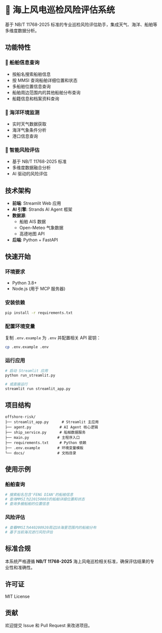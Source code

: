 # 🌊 海上风电巡检风险评估系统

基于 NB/T 11768-2025 标准的专业巡检风险评估助手，集成天气、海洋、船舶等多维度数据分析。

## 功能特性

### 🚢 船舶信息查询
- 按船名搜索船舶信息
- 按 MMSI 查询船舶详细位置和状态  
- 多船舶位置信息查询
- 船舶周边范围内的其他船舶分布查询
- 船籍信息和档案资料查询

### 🌊 海洋环境监测
- 实时天气数据获取
- 海洋气象条件分析
- 港口信息查询

### 🤖 智能风险评估
- 基于 NB/T 11768-2025 标准
- 多维度数据融合分析
- AI 驱动的风险评估

## 技术架构

- **前端**: Streamlit Web 应用
- **AI 引擎**: Strands AI Agent 框架
- **数据源**: 
  - 船舶 AIS 数据
  - Open-Meteo 气象数据
  - 高德地图 API
- **后端**: Python + FastAPI

## 快速开始

### 环境要求
- Python 3.8+
- Node.js (用于 MCP 服务器)

### 安装依赖
```bash
pip install -r requirements.txt
```

### 配置环境变量
复制 `.env.example` 为 `.env` 并配置相关 API 密钥：
```bash
cp .env.example .env
```

### 运行应用
```bash
# 启动 Streamlit 应用
python run_streamlit.py

# 或直接运行
streamlit run streamlit_app.py
```

## 项目结构

```
offshore-risk/
├── streamlit_app.py      # Streamlit 主应用
├── agent.py             # AI Agent 核心逻辑
├── ship_service.py      # 船舶数据服务
├── main.py             # 主程序入口
├── requirements.txt     # Python 依赖
├── .env.example        # 环境变量模板
└── docs/               # 文档目录
```

## 使用示例

### 船舶查询
```python
# 搜索船名包含'FENG DIAN'的船舶信息
# 查询MMSI为220150003的船舶详细位置和状态
# 查询多艘船舶的位置信息
```

### 风险评估
```python
# 查看MMSI为440200920周边10海里范围内的船舶分布
# 基于当前海况进行风险评估
```

## 标准合规

本系统严格遵循 **NB/T 11768-2025** 海上风电巡检相关标准，确保评估结果的专业性和准确性。

## 许可证

MIT License

## 贡献

欢迎提交 Issue 和 Pull Request 来改进项目。
